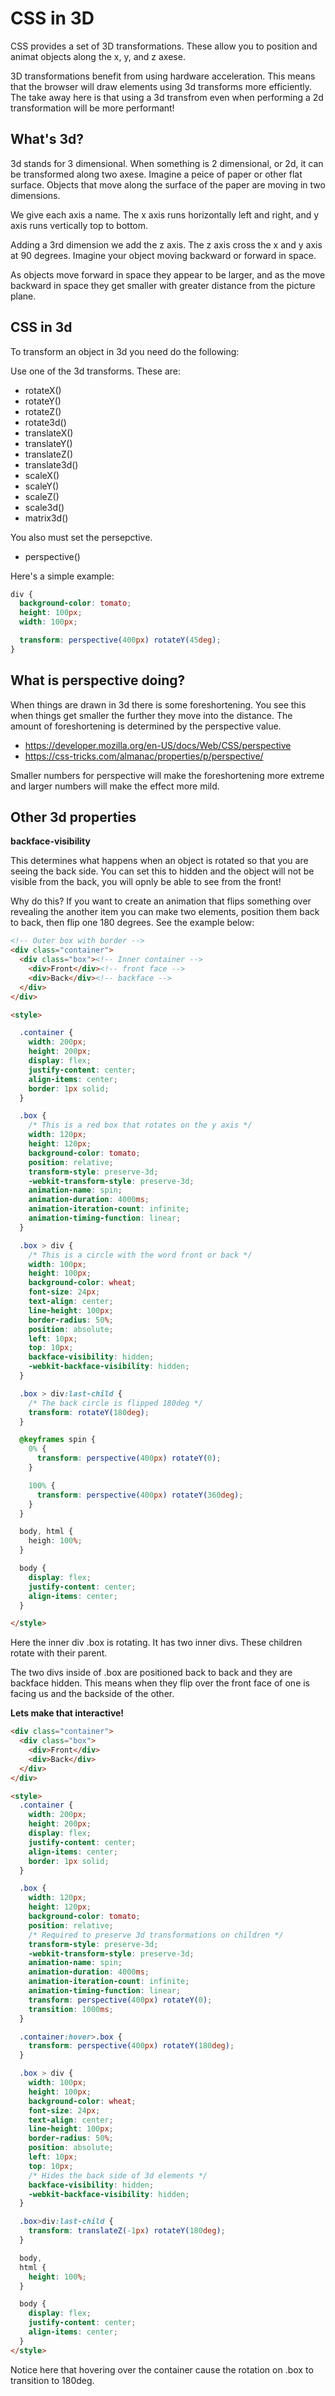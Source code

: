 # CSS in 3D

CSS provides a set of 3D transformations. These allow you to position and animat objects along the x, y, and z axese. 

3D transformations benefit from using hardware acceleration. This means that the browser will draw elements using 3d transforms more efficiently. The take away here is that using a 3d transfrom even when performing a 2d transformation will be more performant! 

## What's 3d? 

3d stands for 3 dimensional. When something is 2 dimensional, or 2d, it can be transformed along two axese. Imagine a peice of paper or other flat surface. Objects that move along the surface of the paper are moving in two dimensions. 

We give each axis a name. The x axis runs horizontally left and right, and y axis runs vertically top to bottom. 

Adding a 3rd dimension we add the z axis. The z axis cross the x and y axis at 90 degrees. Imagine your object moving backward or forward in space. 

As objects move forward in space they appear to be larger, and as the move backward in space they get smaller with greater distance from the picture plane. 

## CSS in 3d

To transform an object in 3d you need do the following:

Use one of the 3d transforms. These are: 

- rotateX()
- rotateY()
- rotateZ()
- rotate3d()
- translateX()
- translateY()
- translateZ()
- translate3d()
- scaleX()
- scaleY()
- scaleZ()
- scale3d()
- matrix3d()

You also must set the persepctive. 

- perspective()

Here's a simple example:

```CSS
div {
  background-color: tomato;
  height: 100px;
  width: 100px;

  transform: perspective(400px) rotateY(45deg);
}
```

## What is perspective doing? 

When things are drawn in 3d there is some foreshortening. You see this when things get smaller the further they move into the distance. The amount of foreshortening is determined by the perspective value. 

- https://developer.mozilla.org/en-US/docs/Web/CSS/perspective
- https://css-tricks.com/almanac/properties/p/perspective/

Smaller numbers for perspective will make the foreshortening more extreme and larger numbers will make the effect more mild. 

## Other 3d properties

**backface-visibility**

This determines what happens when an object is rotated so that you are seeing the back side. You can set this to hidden and the object will not be visible from the back, you will opnly be able to see from the front!

Why do this? If you want to create an animation that flips something over revealing the another item you can make two elements, position them back to back, then flip one 180 degrees. See the example below: 

```HTML
<!-- Outer box with border -->
<div class="container">
  <div class="box"><!-- Inner container -->
    <div>Front</div><!-- front face -->
    <div>Back</div><!-- backface -->
  </div>
</div>

<style>

  .container {
    width: 200px;
    height: 200px;
    display: flex;
    justify-content: center;
    align-items: center;
    border: 1px solid;
  } 

  .box {
    /* This is a red box that rotates on the y axis */
    width: 120px;
    height: 120px;
    background-color: tomato;
    position: relative;
    transform-style: preserve-3d;
    -webkit-transform-style: preserve-3d;
    animation-name: spin;
    animation-duration: 4000ms;
    animation-iteration-count: infinite;
    animation-timing-function: linear;
  }

  .box > div {
    /* This is a circle with the word front or back */
    width: 100px;
    height: 100px;
    background-color: wheat;
    font-size: 24px;
    text-align: center;
    line-height: 100px;
    border-radius: 50%;
    position: absolute;
    left: 10px;
    top: 10px;
    backface-visibility: hidden;
    -webkit-backface-visibility: hidden;
  }

  .box > div:last-child {
    /* The back circle is flipped 180deg */
    transform: rotateY(180deg);
  }

  @keyframes spin {
    0% {
      transform: perspective(400px) rotateY(0);
    }

    100% {
      transform: perspective(400px) rotateY(360deg);
    }
  }

  body, html {
    heigh: 100%;
  }

  body {
    display: flex;
    justify-content: center;
    align-items: center;
  }

</style>
```

Here the inner div .box is rotating. It has two inner divs. These children rotate with their parent. 

The two divs inside of .box are positioned back to back and they are backface hidden. This means when they flip over the front face of one is facing us and the backside of the other. 

**Lets make that interactive!**

```HTML
<div class="container">
  <div class="box">
    <div>Front</div>
    <div>Back</div>
  </div>
</div>

<style>
  .container {
    width: 200px;
    height: 200px;
    display: flex;
    justify-content: center;
    align-items: center;
    border: 1px solid;
  }

  .box {
    width: 120px;
    height: 120px;
    background-color: tomato;
    position: relative;
    /* Required to preserve 3d transformations on children */
    transform-style: preserve-3d;
    -webkit-transform-style: preserve-3d;
    animation-name: spin;
    animation-duration: 4000ms;
    animation-iteration-count: infinite;
    animation-timing-function: linear;
    transform: perspective(400px) rotateY(0);
    transition: 1000ms;
  }

  .container:hover>.box {
    transform: perspective(400px) rotateY(180deg);
  }

  .box > div {
    width: 100px;
    height: 100px;
    background-color: wheat;
    font-size: 24px;
    text-align: center;
    line-height: 100px;
    border-radius: 50%;
    position: absolute;
    left: 10px;
    top: 10px;
    /* Hides the back side of 3d elements */
    backface-visibility: hidden;
    -webkit-backface-visibility: hidden;
  }

  .box>div:last-child {
    transform: translateZ(-1px) rotateY(180deg);
  }

  body,
  html {
    height: 100%;
  }

  body {
    display: flex;
    justify-content: center;
    align-items: center;
  }
</style>
```

Notice here that hovering over the container cause the rotation on .box to transition to 180deg. 


